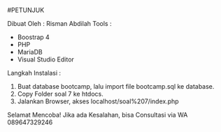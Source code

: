 #PETUNJUK

Dibuat Oleh : Risman Abdilah
Tools :
- Boostrap 4 
- PHP
- MariaDB
- Visual Studio Editor

Langkah Instalasi :

1. Buat database bootcamp, lalu import file bootcamp.sql ke database.
2. Copy Folder soal 7 ke htdocs.
3. Jalankan Browser, akses localhost/soal%207/index.php

Selamat Mencoba!
Jika ada Kesalahan, bisa Consultasi via WA 089647329246
